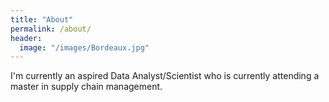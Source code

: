```yaml
---
title: "About"
permalink: /about/
header:
  image: "/images/Bordeaux.jpg"
---
```


I'm currently an aspired Data Analyst/Scientist who is currently attending a master in supply chain management.
